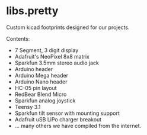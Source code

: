 # libs.pretty
Custom kicad footprints designed for our projects.

Contents:
- 7 Segment, 3 digit display
- Adafruit's NeoPixel 8x8 matrix
- Sparkfun 3.5mm stereo audio jack
- Arduino header
- Arduino Mega header
- Arduino Nano header
- HC-05 pin layout
- RedBear Blend Micro
- Sparkfun analog joystick
- Teensy 3.1
- Sparkfun tilt sensor with mounting support
- Adafruit uSB LiPo charger breakout
- ... many others we have compiled from the internet.